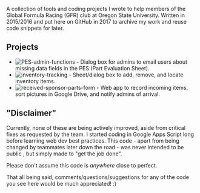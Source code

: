 A collection of tools and coding projects I wrote to help members of the Global Formula Racing (GFR) club at Oregon State University. Written in 2015/2016 and put here on GitHub in 2017 to archive my work and reuse code snippets for later.

## Projects
- ![PES-admin-functions][PES-admin-functions] -   Dialog box for admins to email users about missing data fields in the PES (Part Evaluation Sheet).
- ![inventory-tracking][inventory-tracking] -   Sheet/dialog box to add, remove, and locate inventory items.
- ![received-sponsor-parts-form][received-sponsor-parts-form] -   Web app to record incoming items, sort pictures in Google Drive, and notify admins of arrival.

## "Disclaimer"
Currently, none of these are being actively improved, aside from critical fixes as requested by the team. I started coding in Google Apps Script long before learning web dev best practices. This code - apart from being changed by teammates later down the road - was never intended to be public , but simply made to "get the job done".

Please don't assume this code is *anywhere* close to perfect.

That all being said, comments/questions/suggestions for any of the code you see here would be much appreciated! :)

[PES-admin-functions]: https://github.com/justinTM/apps-script-projects/tree/master/GlobalFormulaRacing/PES-admin-functions
[inventory-tracking]: https://github.com/justinTM/apps-script-projects/tree/master/GlobalFormulaRacing/inventory-tracking
[received-sponsor-parts-form]: https://github.com/justinTM/apps-script-projects/tree/master/GlobalFormulaRacing/received-sponsor-parts-form
